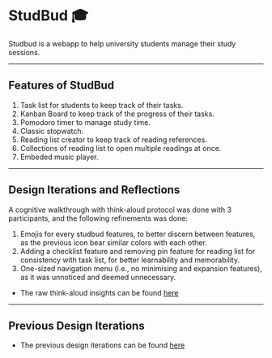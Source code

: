# StudBud 🎓

Studbud is a webapp to help university students manage their study sessions. 

---

## Features of StudBud

1. Task list for students to keep track of their tasks.
3. Kanban Board to keep track of the progress of their tasks.
4. Pomodoro timer to manage study time.
5. Classic stopwatch.
6. Reading list creator to keep track of reading references.
7. Collections of reading list to open multiple readings at once.
8. Embeded music player.

---

## Design Iterations and Reflections

A cognitive walkthrough with think-aloud protocol was done with 3 participants, and the following refinements was done:

1. Emojis for every studbud features, to better discern between features, as the previous icon bear similar colors with each other.
2. Adding a checklist feature and removing pin feature for reading list for consistency with task list, for better learnability and memorability.
4. One-sized navigation menu (i.e., no minimising and expansion features), as it was unnoticed and deemed unnecessary.

- The raw think-aloud insights can be found [here](https://docs.google.com/document/d/1-5V5h03IKTEio6YHS-3CD6DsE5p3twPsy9mVR327I8E/edit?usp=sharing)

---

## Previous Design Iterations

- The previous design iterations can be found [here](https://drive.google.com/file/d/1GGCljVDsA4bQwSzxBTNMn2u-tVVyeesF/view?usp=sharing)
